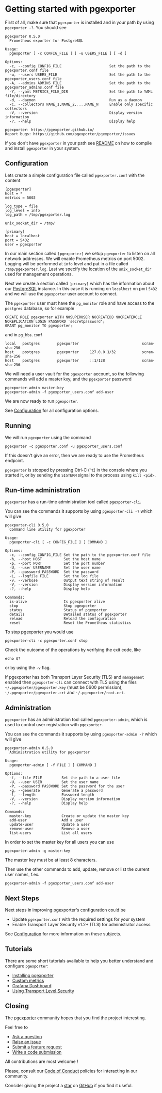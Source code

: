 # Getting started with pgexporter

First of all, make sure that `pgexporter` is installed and in your path by
using `pgexporter -?`. You should see

```
pgexporter 0.5.0
  Prometheus exporter for PostgreSQL

Usage:
  pgexporter [ -c CONFIG_FILE ] [ -u USERS_FILE ] [ -d ]

Options:
  -c, --config CONFIG_FILE                      Set the path to the pgexporter.conf file
  -u, --users USERS_FILE                        Set the path to the pgexporter_users.conf file
  -A, --admins ADMINS_FILE                      Set the path to the pgexporter_admins.conf file
  -Y, --yaml METRICS_FILE_DIR                   Set the path to YAML file/directory
  -d, --daemon                                  Run as a daemon
  -C, --collectors NAME_1,NAME_2,...,NAME_N     Enable only specific collectors
  -V, --version                                 Display version information
  -?, --help                                    Display help

pgexporter: https://pgexporter.github.io/
Report bugs: https://github.com/pgexporter/pgexporter/issues
```

If you don't have `pgexporter` in your path see [README](../README.md) on how to
compile and install `pgexporter` in your system.

## Configuration

Lets create a simple configuration file called `pgexporter.conf` with the content

```
[pgexporter]
host = *
metrics = 5002

log_type = file
log_level = info
log_path = /tmp/pgexporter.log

unix_socket_dir = /tmp/

[primary]
host = localhost
port = 5432
user = pgexporter
```

In our main section called `[pgexporter]` we setup `pgexporter` to listen on all
network addresses. We will enable Prometheus metrics on port 5002.
Logging will be performed at `info` level and put in a file called `/tmp/pgexporter.log`.
Last we specify the location of the `unix_socket_dir` used for management operations.

Next we create a section called `[primary]` which has the information about our
[PostgreSQL](https://www.postgresql.org) instance. In this case it is running
on `localhost` on port `5432` and we will use the `pgexporter` user account to connect.

The `pgexporter` user must have the `pg_monitor` role and have access to the `postgres` database,
so for example

```
CREATE ROLE pgexporter WITH NOSUPERUSER NOCREATEDB NOCREATEROLE NOREPLICATION LOGIN PASSWORD 'secretpassword';
GRANT pg_monitor TO pgexporter;
```

and in `pg_hba.conf`

```
local   postgres        pgexporter                             scram-sha-256
host    postgres        pgexporter     127.0.0.1/32            scram-sha-256
host    postgres        pgexporter     ::1/128                 scram-sha-256
```

We will need a user vault for the `pgexporter` account, so the following commands will add
a master key, and the `pgexporter` password

```
pgexporter-admin master-key
pgexporter-admin -f pgexporter_users.conf add-user
```

We are now ready to run `pgexporter`.

See [Configuration](./CONFIGURATION.md) for all configuration options.

## Running

We will run `pgexporter` using the command

```
pgexporter -c pgexporter.conf -u pgexporter_users.conf
```

If this doesn't give an error, then we are ready to use the Prometheus endpoint.

`pgexporter` is stopped by pressing Ctrl-C (`^C`) in the console where you started it, or by sending
the `SIGTERM` signal to the process using `kill <pid>`.

## Run-time administration

`pgexporter` has a run-time administration tool called `pgexporter-cli`.

You can see the commands it supports by using `pgexporter-cli -?` which will give

```
pgexporter-cli 0.5.0
  Command line utility for pgexporter

Usage:
  pgexporter-cli [ -c CONFIG_FILE ] [ COMMAND ]

Options:
  -c, --config CONFIG_FILE Set the path to the pgexporter.conf file
  -h, --host HOST          Set the host name
  -p, --port PORT          Set the port number
  -U, --user USERNAME      Set the user name
  -P, --password PASSWORD  Set the password
  -L, --logfile FILE       Set the log file
  -v, --verbose            Output text string of result
  -V, --version            Display version information
  -?, --help               Display help

Commands:
  is-alive                 Is pgexporter alive
  stop                     Stop pgexporter
  status                   Status of pgexporter
  details                  Detailed status of pgexporter
  reload                   Reload the configuration
  reset                    Reset the Prometheus statistics
```

To stop pgexporter you would use

```
pgexporter-cli -c pgexporter.conf stop
```

Check the outcome of the operations by verifying the exit code, like

```
echo $?
```

or by using the `-v` flag.

If pgexporter has both Transport Layer Security (TLS) and `management` enabled then `pgexporter-cli` can
connect with TLS using the files `~/.pgexporter/pgexporter.key` (must be 0600 permission),
`~/.pgexporter/pgexporter.crt` and `~/.pgexporter/root.crt`.

## Administration

`pgexporter` has an administration tool called `pgexporter-admin`, which is used to control user
registration with `pgexporter`.

You can see the commands it supports by using `pgexporter-admin -?` which will give

```
pgexporter-admin 0.5.0
  Administration utility for pgexporter

Usage:
  pgexporter-admin [ -f FILE ] [ COMMAND ]

Options:
  -f, --file FILE         Set the path to a user file
  -U, --user USER         Set the user name
  -P, --password PASSWORD Set the password for the user
  -g, --generate          Generate a password
  -l, --length            Password length
  -V, --version           Display version information
  -?, --help              Display help

Commands:
  master-key              Create or update the master key
  add-user                Add a user
  update-user             Update a user
  remove-user             Remove a user
  list-users              List all users
```

In order to set the master key for all users you can use

```
pgexporter-admin -g master-key
```

The master key must be at least 8 characters.

Then use the other commands to add, update, remove or list the current user names, f.ex.

```
pgexporter-admin -f pgexporter_users.conf add-user
```

## Next Steps

Next steps in improving pgexporter's configuration could be

* Update `pgexporter.conf` with the required settings for your system
* Enable Transport Layer Security v1.2+ (TLS) for administrator access

See [Configuration](./CONFIGURATION.md) for more information on these subjects.

## Tutorials

There are some short tutorials available to help you better understand and configure `pgexporter`:

- [Installing pgexporter](https://github.com/pgexporter/pgexporter/blob/main/doc/tutorial/01_install.md)
- [Custom metrics](https://github.com/pgexporter/pgexporter/blob/main/doc/tutorial/02_custom_metrics.md)
- [Grafana Dashboard](https://github.com/pgexporter/pgexporter/blob/main/doc/tutorial/03_grafana.md)
- [Using Transport Level Security](https://github.com/pgexporter/pgexporter/blob/main/doc/tutorial/04_tls.md)

## Closing

The [pgexporter](https://github.com/pgexporter/pgexporter) community hopes that you find
the project interesting.

Feel free to

* [Ask a question](https://github.com/pgexporter/pgexporter/discussions)
* [Raise an issue](https://github.com/pgexporter/pgexporter/issues)
* [Submit a feature request](https://github.com/pgexporter/pgexporter/issues)
* [Write a code submission](https://github.com/pgexporter/pgexporter/pulls)

All contributions are most welcome !

Please, consult our [Code of Conduct](../CODE_OF_CONDUCT.md) policies for interacting in our
community.

Consider giving the project a [star](https://github.com/pgexporter/pgexporter/stargazers) on
[GitHub](https://github.com/pgexporter/pgexporter/) if you find it useful.
